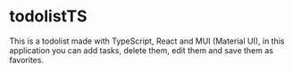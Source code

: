 # todolistTS

This is a todolist made with TypeScript, React and MUI (Material UI), in this application you can add tasks, delete them, edit them and save them as favorites. 

